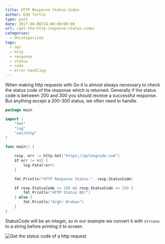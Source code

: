 ```yaml
---
title: HTTP Response Status Codes
author: Edd Turtle
type: post
date: 2017-08-06T14:00:00+00:00
url: /get-the-http-response-status-code/
categories:
  - Uncategorized
tags:
  - net
  - http
  - response
  - status
  - code
  - error handling
---
```


When making http requests with Go it is almost always necessary to check the status code of the response which is returned. Generally if the status code is between 200 and 300 you should receive a successful response. But anything except a 200-300 status, we often need to handle.

<!--more-->

```go
package main

import (
    "fmt"
    "log"
    "net/http"
)

func main() {

    resp, err := http.Get("https://golangcode.com")
    if err != nil {
        log.Fatal(err)
    }

    fmt.Println("HTTP Response Status:", resp.StatusCode)

    if resp.StatusCode >= 200 && resp.StatusCode <= 299 {
        fmt.Println("HTTP Status OK!")
    } else {
        fmt.Println("Argh! Broken")
    }
}
```

StatusCode will be an integer, so in our example we convert it with `strconv` to a string before printing it to screen.


![Get the status code of a http request](/img/2017/response-http-status.png)
